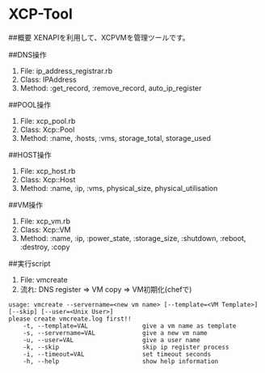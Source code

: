 # XCP-Tool
##概要
XENAPIを利用して、XCPVMを管理ツールです。

##DNS操作
1. File: ip_address_registrar.rb
2. Class: IPAddress
3. Method: :get_record, :remove_record, auto_ip_register

##POOL操作
1. File: xcp_pool.rb
2. Class: Xcp::Pool
3. Method: :name, :hosts, :vms, storage_total, storage_used

##HOST操作
1. File: xcp_host.rb
2. Class: Xcp::Host
3. Method: :name, :ip, :vms, physical_size, physical_utilisation

##VM操作
1. File: xcp_vm.rb
2. Class: Xcp::VM
3. Method: :name, :ip, :power_state, :storage_size, :shutdown, :reboot, :destroy, :copy

##実行script
1. File: vmcreate
2. 流れ: DNS register => VM copy => VM初期化(chefで)
```
usage: vmcreate --servername=<new vm name> [--template=<VM Template>] [--skip] [--user=<Unix User>]
please create vmcreate.log first!!
    -t, --template=VAL               give a vm name as template
    -s, --servername=VAL             give a new vm name
    -u, --user=VAL                   give a user name
    -k, --skip                       skip ip register process
    -i, --timeout=VAL                set timeout seconds
    -h, --help                       show help information
```
